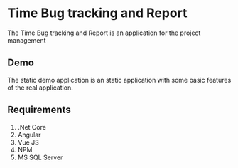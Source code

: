 # Time Bug tracking and Report

The Time Bug tracking and Report is an application for the project management

## Demo

The static demo application is an static application with some basic features of the real application.

## Requirements

1. .Net Core
2. Angular
3. Vue JS
4. NPM
5. MS SQL Server